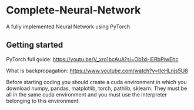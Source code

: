 # Complete-Neural-Network
A fully implemented Neural Network using PyTorch

## Getting started
PyTorch full guide:
https://youtu.be/V_xro1bcAuA?si=Ob1xi-iERbPiwEhc

What is backpropagation:
https://www.youtube.com/watch?v=tIeHLnjs5U8

Before starting coding you should create a cuda environment in which you download numpy, pandas, matplotlib, torch, pathlib, sklearn. They must be all in the same cuda environment and you must use the interpreter belonging to this environment.
